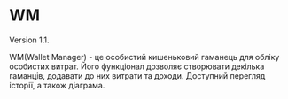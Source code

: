 # WM
Version 1.1.

WM(Wallet Manager) - це особистий кишеньковий гаманець для обліку особистих витрат. Його функціонал дозволяє створювати декілька гаманців, додавати до них витрати та доходи. Доступний перегляд історії, а також діаграма.

